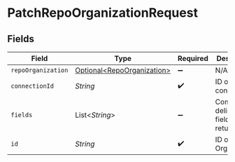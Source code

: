 # PatchRepoOrganizationRequest


## Fields

| Field                                                                  | Type                                                                   | Required                                                               | Description                                                            |
| ---------------------------------------------------------------------- | ---------------------------------------------------------------------- | ---------------------------------------------------------------------- | ---------------------------------------------------------------------- |
| `repoOrganization`                                                     | [Optional\<RepoOrganization>](../../models/shared/RepoOrganization.md) | :heavy_minus_sign:                                                     | N/A                                                                    |
| `connectionId`                                                         | *String*                                                               | :heavy_check_mark:                                                     | ID of the connection                                                   |
| `fields`                                                               | List\<*String*>                                                        | :heavy_minus_sign:                                                     | Comma-delimited fields to return                                       |
| `id`                                                                   | *String*                                                               | :heavy_check_mark:                                                     | ID of the Organization                                                 |